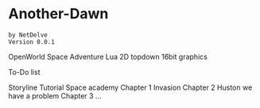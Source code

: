 # Another-Dawn
	by NetDelve
	Version 0.0.1
OpenWorld Space Adventure
Lua 2D topdown 16bit graphics 

To-Do list

Storyline
	Tutorial 
	Space academy 
	Chapter 1 
	Invasion 
	Chapter 2 
	Huston we have a problem 
	Chapter 3
	...